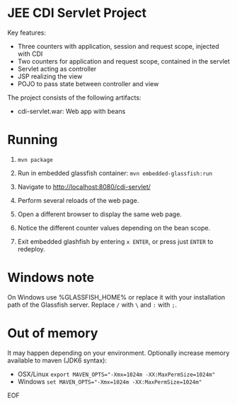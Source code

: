 JEE CDI Servlet Project
=======================

Key features:

- Three counters with application, session and request scope, injected with CDI
- Two counters for application and request scope, contained in the servlet
- Servlet acting as controller
- JSP realizing the view
- POJO to pass state between controller and view

The project consists of the following artifacts:

- cdi-servlet.war: Web app with beans

Running
=======

1) `mvn package`

2) Run in embedded glassfish container: `mvn embedded-glassfish:run`

3) Navigate to <a href="http://localhost:8080/cdi-servlet/">http://localhost:8080/cdi-servlet/</a>

4) Perform several reloads of the web page.

5) Open a different browser to display the same web page.

6) Notice the different counter values depending on the bean scope.

6) Exit embedded glashfish by entering `x ENTER`, or press just `ENTER` to redeploy.

Windows note
============

On Windows use %GLASSFISH_HOME% or replace it with your installation
path of the Glassfish server. Replace `/` with `\` and `:` with `;`.

Out of memory
=============

It may happen depending on your environment. Optionally increase memory available to maven (JDK6 syntax):

* OSX/Linux `export MAVEN_OPTS="-Xmx=1024m -XX:MaxPermSize=1024m"`
* Windows `set MAVEN_OPTS="-Xmx=1024m -XX:MaxPermSize=1024m"`

EOF
